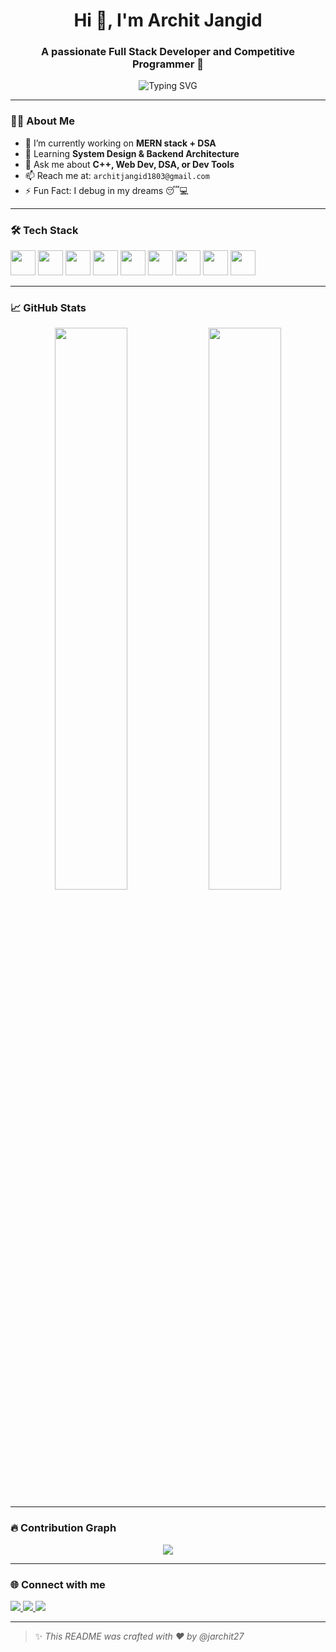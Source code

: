<h1 align="center">Hi 👋, I'm Archit Jangid</h1>
<h3 align="center">A passionate Full Stack Developer and Competitive Programmer 🚀</h3>

<p align="center">
  <img src="https://readme-typing-svg.herokuapp.com?font=Fira+Code&size=24&pause=1000&color=F70000&center=true&vCenter=true&width=500&lines=MERN+Stack+Developer;C%2B%2B+%7C+DSA+%7C+CP+Lover;Always+Learning+New+Tech+%F0%9F%9A%80" alt="Typing SVG" />
</p>

---

### 👨‍💻 About Me

- 🔭 I’m currently working on **MERN stack + DSA**
- 🌱 Learning **System Design & Backend Architecture**
- 💬 Ask me about **C++, Web Dev, DSA, or Dev Tools**
- 📫 Reach me at: `architjangid1803@gmail.com`
- ⚡ Fun Fact: I debug in my dreams 😴💻

---

### 🛠 Tech Stack

<p align="left">
  <img src="https://cdn.jsdelivr.net/gh/devicons/devicon/icons/cplusplus/cplusplus-original.svg" width="40" />
  <img src="https://cdn.jsdelivr.net/gh/devicons/devicon/icons/javascript/javascript-original.svg" width="40" />
  <img src="https://cdn.jsdelivr.net/gh/devicons/devicon/icons/html5/html5-original.svg" width="40" />
  <img src="https://cdn.jsdelivr.net/gh/devicons/devicon/icons/css3/css3-original.svg" width="40" />
  <img src="https://cdn.jsdelivr.net/gh/devicons/devicon/icons/react/react-original.svg" width="40" />
  <img src="https://cdn.jsdelivr.net/gh/devicons/devicon/icons/nodejs/nodejs-original.svg" width="40" />
  <img src="https://cdn.jsdelivr.net/gh/devicons/devicon/icons/express/express-original.svg" width="40" />
  <img src="https://cdn.jsdelivr.net/gh/devicons/devicon/icons/mongodb/mongodb-original.svg" width="40" />
  <img src="https://cdn.jsdelivr.net/gh/devicons/devicon/icons/git/git-original.svg" width="40" />
</p>

---

### 📈 GitHub Stats

<p align="center">
  <img src="https://github-readme-stats.vercel.app/api?username=jarchit27&show_icons=true&theme=radical" width="48%" />
  <img src="https://github-readme-streak-stats.herokuapp.com/?user=jarchit27&theme=radical" width="48%" />
</p>

---

### 🔥 Contribution Graph

<p align="center">
  <img src="https://github-readme-activity-graph.vercel.app/graph?username=jarchit27&theme=tokyo-night" />
</p>

---

### 🌐 Connect with me

<p>
  <a href="https://linkedin.com/in/archit-jangid" target="_blank">
    <img src="https://img.shields.io/badge/LinkedIn-blue?logo=linkedin&logoColor=white" />
  </a>
  <a href="mailto:architjangid1803@gmail.com">
    <img src="https://img.shields.io/badge/Gmail-D14836?style=flat&logo=gmail&logoColor=white" />
  </a>
  <a href="https://leetcode.com/jarchit27" target="_blank">
    <img src="https://img.shields.io/badge/LeetCode-FFA116?style=flat&logo=leetcode&logoColor=white" />
  </a>
</p>

---

> ✨ *This README was crafted with ❤️ by @jarchit27*
